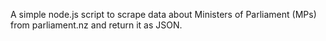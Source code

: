 A simple node.js script to scrape data about Ministers of Parliament (MPs) from parliament.nz and return it as JSON.
